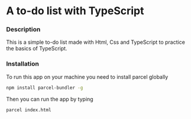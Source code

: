 # A to-do list with TypeScript

### Description

This is a simple to-do list made with Html, Css and TypeScript to practice the basics of TypeScript.

### Installation

To run this app on your machine you need to install parcel globally

```bash
npm install parcel-bundler -g
```

Then you can run the app by typing

```bash
parcel index.html
```
